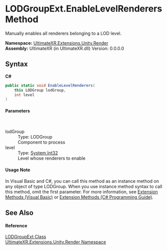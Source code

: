 # LODGroupExt.EnableLevelRenderers Method 
 

Manually enables all renderers belonging to a LOD level.

**Namespace:**&nbsp;<a href="N_UltimateXR_Extensions_Unity_Render">UltimateXR.Extensions.Unity.Render</a><br />**Assembly:**&nbsp;UltimateXR (in UltimateXR.dll) Version: 0.0.0.0

## Syntax

**C#**<br />
``` C#
public static void EnableLevelRenderers(
	this LODGroup lodGroup,
	int level
)
```


#### Parameters
&nbsp;<dl><dt>lodGroup</dt><dd>Type: LODGroup<br />Component to process</dd><dt>level</dt><dd>Type: <a href="https://docs.microsoft.com/dotnet/api/system.int32" target="_blank" rel="noopener noreferrer">System.Int32</a><br />Level whose renderers to enable</dd></dl>

#### Usage Note
In Visual Basic and C#, you can call this method as an instance method on any object of type LODGroup. When you use instance method syntax to call this method, omit the first parameter. For more information, see <a href="https://docs.microsoft.com/dotnet/visual-basic/programming-guide/language-features/procedures/extension-methods" target="_blank" rel="noopener noreferrer">Extension Methods (Visual Basic)</a> or <a href="https://docs.microsoft.com/dotnet/csharp/programming-guide/classes-and-structs/extension-methods" target="_blank" rel="noopener noreferrer">Extension Methods (C# Programming Guide)</a>.

## See Also


#### Reference
<a href="T_UltimateXR_Extensions_Unity_Render_LODGroupExt">LODGroupExt Class</a><br /><a href="N_UltimateXR_Extensions_Unity_Render">UltimateXR.Extensions.Unity.Render Namespace</a><br />